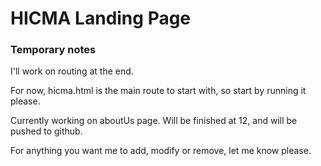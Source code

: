 # HICMA Landing Page


### Temporary notes

I'll work on routing at the end.

For now, hicma.html is the main route to start with, so start by running it please.

Currently working on aboutUs page. Will be finished at 12, and will be pushed to github.

For anything you want me to add, modify or remove, let me know please.
